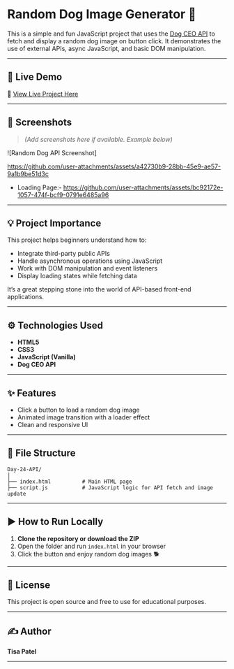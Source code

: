 
# Random Dog Image Generator 🐶

This is a simple and fun JavaScript project that uses the [Dog CEO API](https://dog.ceo/dog-api/) to fetch and display a random dog image on button click. It demonstrates the use of external APIs, async JavaScript, and basic DOM manipulation.

---

## 🚀 Live Demo

🔗 [View Live Project Here](https://project-dog-api.vercel.app/)

---

## 📸 Screenshots

> *(Add screenshots here if available. Example below)*

![Random Dog API Screenshot]

  https://github.com/user-attachments/assets/a42730b9-28bb-45e9-ae57-9a1b9be51d3c
- Loading Page:-
  https://github.com/user-attachments/assets/bc92172e-1057-474f-bcf9-0791e6485a96


---

## 💡 Project Importance

This project helps beginners understand how to:
- Integrate third-party public APIs
- Handle asynchronous operations using JavaScript
- Work with DOM manipulation and event listeners
- Display loading states while fetching data

It’s a great stepping stone into the world of API-based front-end applications.

---

## ⚙️ Technologies Used

- **HTML5**
- **CSS3**
- **JavaScript (Vanilla)**
- **Dog CEO API**

---

## ✨ Features

- Click a button to load a random dog image
- Animated image transition with a loader effect
- Clean and responsive UI

---

## 📁 File Structure

```
Day-24-API/
│
├── index.html          # Main HTML page
├── script.js           # JavaScript logic for API fetch and image update
```

---

## ▶️ How to Run Locally

1. **Clone the repository or download the ZIP**
2. Open the folder and run `index.html` in your browser
3. Click the button and enjoy random dog images 🐕

---

## 📄 License

This project is open source and free to use for educational purposes.

---

## ✍️ Author

**Tisa Patel**
 
---
